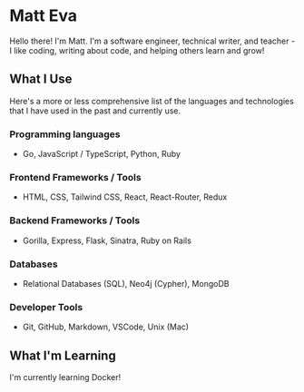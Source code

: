 # Matt Eva

Hello there! I'm Matt. I'm a software engineer, technical writer, and teacher - I like coding, writing about code, and helping others learn and grow!

## What I Use

Here's a more or less comprehensive list of the languages and technologies that I have used in the past and currently use. 

### Programming languages

- Go, JavaScript / TypeScript, Python, Ruby

### Frontend Frameworks / Tools

- HTML, CSS, Tailwind CSS, React, React-Router, Redux

### Backend Frameworks / Tools

- Gorilla, Express, Flask, Sinatra, Ruby on Rails

### Databases

- Relational Databases (SQL), Neo4j (Cypher), MongoDB

### Developer Tools

- Git, GitHub, Markdown, VSCode, Unix (Mac)

## What I'm Learning

I'm currently learning Docker!
